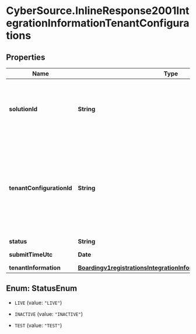 # CyberSource.InlineResponse2001IntegrationInformationTenantConfigurations

## Properties
Name | Type | Description | Notes
------------ | ------------- | ------------- | -------------
**solutionId** | **String** | The solutionId is the unique identifier for this system resource. Partner can use it to reference the specific solution through out the system.  | [optional] 
**tenantConfigurationId** | **String** | The tenantConfigurationId is the unique identifier for this system resource. You will see various places where it must be referenced in the URI path, or when querying the hierarchy for ancestors or descendants.  | [optional] 
**status** | **String** |  | [optional] 
**submitTimeUtc** | **Date** | Time of request in UTC. | [optional] 
**tenantInformation** | [**Boardingv1registrationsIntegrationInformationTenantInformation**](Boardingv1registrationsIntegrationInformationTenantInformation.md) |  | [optional] 


<a name="StatusEnum"></a>
## Enum: StatusEnum


* `LIVE` (value: `"LIVE"`)

* `INACTIVE` (value: `"INACTIVE"`)

* `TEST` (value: `"TEST"`)




